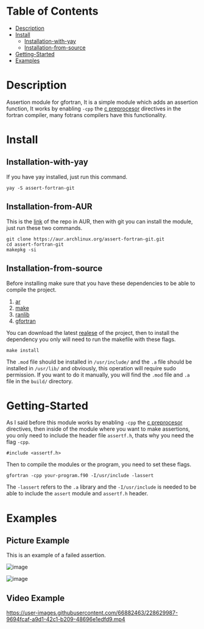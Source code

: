 # Table of Contents
* [Description](#Description)
* [Install](#Install)
  * [Installation-with-yay](#Installation-with-yay)
  * [Installation-from-source](#Installation-from-source)
* [Getting-Started](#Getting-Started)
* [Examples](#Examples)

# Description
Assertion module for gfortran, It is a simple module which adds an assertion function, It works by enabling `-cpp` the [c preprocesor](https://gcc.gnu.org/onlinedocs/gfortran/Preprocessing-Options.html) directives in the fortran compiler, many fotrans compilers have this functionality.
# Install
## Installation-with-yay
If you have yay installed, just run this command.
```
yay -S assert-fortran-git
```
## Installation-from-AUR
This is the [link](https://aur.archlinux.org/packages/assert-fortran-git) of the repo in AUR, then with git you can install the module, just run these two commands.
```
git clone https://aur.archlinux.org/assert-fortran-git.git
cd assert-fortran-git
makepkg -si
```
## Installation-from-source
Before installing make sure that you have these dependencies to be able to compile the project.
1. [ar](https://man.archlinux.org/man/ar.1.en)
2. [make](https://man.archlinux.org/man/make.1)
3. [ranlib](https://man.archlinux.org/man/ranlib.1)
4. [gfortran](https://man.archlinux.org/man/gfortran.1)

You can download the latest [realese](https://github.com/alecksandr26/Fortran-Assertion-Module/releases) of the project, then to install the dependency you only will need to run the makefile with these flags.
```
make install
```
The `.mod` file should be installed in `/usr/include/` and the `.a` file should be installed in
`/usr/lib/` and obviously, this operation will require sudo permission.
If you want to do it manually, you will find the `.mod` file and `.a` file in the `build/` directory.
# Getting-Started
As I said before this module works by enabling `-cpp` the [c preprocesor](https://gcc.gnu.org/onlinedocs/gfortran/Preprocessing-Options.html) directives,
then inside of the module where you want to make assertions, you only need to include the header file `assertf.h`, thats why you need the flag `-cpp`.
```
#include <assertf.h>
```
Then to compile the modules or the program, you need to set these flags.
```
gfortran -cpp your-program.f90 -I/usr/include -lassert
```
The `-lassert` refers to the `.a` library and the `-I/usr/include` is needed to be able to include the `assert` module and `assertf.h` header. 

# Examples
## Picture Example
This is an example of a failed assertion.

![image](https://user-images.githubusercontent.com/66882463/228629260-d76c09a4-b787-4b41-9295-ec9b098e66cf.png)

![image](https://user-images.githubusercontent.com/66882463/228629376-8e8fdd24-a885-4860-b306-9f0a86208804.png)
## Video Example

https://user-images.githubusercontent.com/66882463/228629987-9694fcaf-a9d1-42c1-b209-48696e1edfd9.mp4

